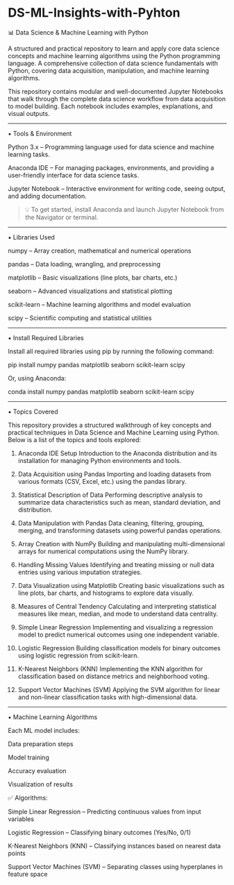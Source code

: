 # DS-ML-Insights-with-Pyhton


📊 Data Science & Machine Learning with Python

A structured and practical repository to learn and apply core data science concepts and machine learning algorithms using the Python programming language.
A comprehensive collection of data science fundamentals with Python, covering data acquisition, manipulation, and machine learning algorithms.

This repository contains modular and well-documented Jupyter Notebooks that walk through the complete data science workflow from data acquisition to model building. Each notebook includes examples, explanations, and visual outputs.


---

▪️ Tools & Environment

Python 3.x – Programming language used for data science and machine learning tasks.

Anaconda IDE – For managing packages, environments, and providing a user-friendly interface for data science tasks.

Jupyter Notebook – Interactive environment for writing code, seeing output, and adding documentation.


> 💡 To get started, install Anaconda and launch Jupyter Notebook from the Navigator or terminal.


---

▪️ Libraries Used

numpy – Array creation, mathematical and numerical operations

pandas – Data loading, wrangling, and preprocessing

matplotlib – Basic visualizations (line plots, bar charts, etc.)

seaborn – Advanced visualizations and statistical plotting

scikit-learn – Machine learning algorithms and model evaluation

scipy – Scientific computing and statistical utilities


---

▪️ Install Required Libraries

Install all required libraries using pip by running the following command:

pip install numpy pandas matplotlib seaborn scikit-learn scipy

Or, using Anaconda:

conda install numpy pandas matplotlib seaborn scikit-learn scipy


---

▪️ Topics Covered

This repository provides a structured walkthrough of key concepts and practical techniques in Data Science and Machine Learning using Python. Below is a list of the topics and tools explored:

1. Anaconda IDE Setup
Introduction to the Anaconda distribution and its installation for managing Python environments and tools.


2. Data Acquisition using Pandas
Importing and loading datasets from various formats (CSV, Excel, etc.) using the pandas library.


3. Statistical Description of Data
Performing descriptive analysis to summarize data characteristics such as mean, standard deviation, and distribution.


4. Data Manipulation with Pandas
Data cleaning, filtering, grouping, merging, and transforming datasets using powerful pandas operations.


5. Array Creation with NumPy
Building and manipulating multi-dimensional arrays for numerical computations using the NumPy library.


6. Handling Missing Values
Identifying and treating missing or null data entries using various imputation strategies.


7. Data Visualization using Matplotlib
Creating basic visualizations such as line plots, bar charts, and histograms to explore data visually.


8. Measures of Central Tendency
Calculating and interpreting statistical measures like mean, median, and mode to understand data centrality.


9. Simple Linear Regression
Implementing and visualizing a regression model to predict numerical outcomes using one independent variable.


10. Logistic Regression
Building classification models for binary outcomes using logistic regression from scikit-learn.


11. K-Nearest Neighbors (KNN)
Implementing the KNN algorithm for classification based on distance metrics and neighborhood voting.


12. Support Vector Machines (SVM)
Applying the SVM algorithm for linear and non-linear classification tasks with high-dimensional data.


---

▪️ Machine Learning Algorithms

Each ML model includes:

Data preparation steps

Model training

Accuracy evaluation

Visualization of results


✅ Algorithms:

Simple Linear Regression – Predicting continuous values from input variables

Logistic Regression – Classifying binary outcomes (Yes/No, 0/1)

K-Nearest Neighbors (KNN) – Classifying instances based on nearest data points

Support Vector Machines (SVM) – Separating classes using hyperplanes in feature space

